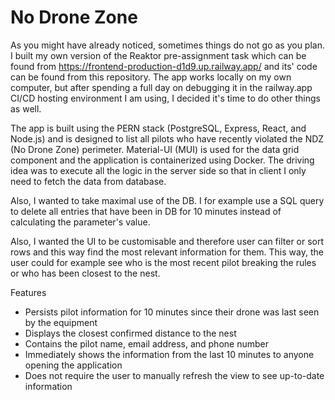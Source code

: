 # No Drone Zone 

As you might have already noticed, sometimes things do not go as you plan. I built my own version of the Reaktor pre-assignment task which can be found from https://frontend-production-d1d9.up.railway.app/ and its' code can be found from this repository. The app works locally on my own computer, but after spending a full day on debugging it in the railway.app CI/CD hosting environment I am using, I decided it's time to do other things as well.

The app is built using the PERN stack (PostgreSQL, Express, React, and Node.js) and is designed to list all pilots who 
have recently violated the NDZ (No Drone Zone) perimeter. Material-UI (MUI) is used for the data grid component and the application is containerized using Docker. The driving idea was to execute all the logic in the server side so that in client I only need to fetch the data from database.

Also, I wanted to take maximal use of the DB. I for example use a SQL query to delete all entries that have been in DB for 10 minutes instead of calculating the parameter's value.

Also, I wanted the UI to be customisable and therefore user can filter or sort rows and this way find the most relevant information for them. This way, the user could for example see who is the most recent pilot breaking the rules or who has been closest to the nest.

Features

* Persists pilot information for 10 minutes since their drone was last seen by the equipment
* Displays the closest confirmed distance to the nest
* Contains the pilot name, email address, and phone number
* Immediately shows the information from the last 10 minutes to anyone opening the application
* Does not require the user to manually refresh the view to see up-to-date information





